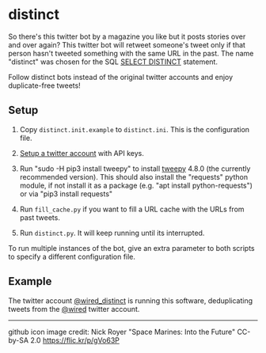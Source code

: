 # distinct
So there's this twitter bot by a magazine you like but it posts stories over and over again? 
This twitter bot will retweet someone's tweet only if that person hasn't tweeted 
something with the same URL in the past. The name "distinct" was chosen for the SQL [SELECT DISTINCT](https://www.w3schools.com/Sql/sql_distinct.asp) statement.

Follow distinct bots instead of the original twitter accounts and enjoy duplicate-free tweets!

## Setup

1. Copy `distinct.init.example` to `distinct.ini`. This is the configuration file.

2. [Setup a twitter account](SETUP.md) with API keys.

3. Run "sudo -H pip3 install tweepy" to install [tweepy](http://www.tweepy.org/) 4.8.0 (the currently recommended version). This should also install the "requests" python module, if not install it as a package (e.g. "apt install python-requests") or via "pip3 install requests"

4. Run `fill_cache.py` if you want to fill a URL cache with the URLs from past tweets.

5. Run `distinct.py`. It will keep running until its interrupted.

To run multiple instances of the bot, give an extra parameter to both scripts to specify a different configuration file.

## Example

The twitter account [@wired_distinct](https://twitter.com/wired_distinct) is running this software, deduplicating
tweets from the [@wired](https://twitter.com/wired) twitter account.

* * *

github icon image credit: Nick Royer "Space Marines: Into the Future" CC-by-SA 2.0 https://flic.kr/p/gVo63P

